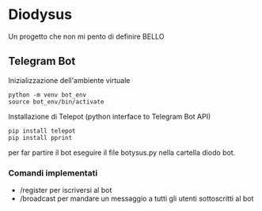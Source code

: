 # Diodysus
Un progetto che non mi pento di definire BELLO
## Telegram Bot 
Inizializzazione dell'ambiente virtuale
```
python -m venv bot_env
source bot_env/bin/activate
```
Installazione di Telepot (python interface to Telegram Bot API)
```
pip install telepot
pip install pprint
```
per far partire il bot eseguire il file botysus.py nella cartella diodo bot.
### Comandi implementati
- /register per iscriversi al bot 
- /broadcast per mandare un messaggio a tutti gli utenti sottoscritti al bot

